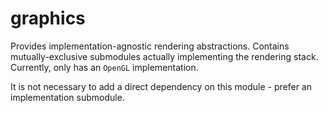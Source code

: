 # graphics

Provides implementation-agnostic rendering abstractions.
Contains mutually-exclusive submodules actually implementing the rendering stack.
Currently, only has an `OpenGL` implementation.

It is not necessary to add a direct dependency on this module - prefer an implementation submodule.
